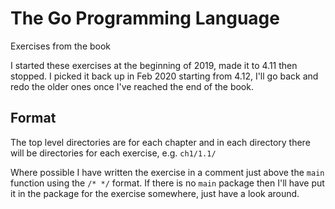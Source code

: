 # The Go Programming Language

Exercises from the book

I started these exercises at the beginning of 2019, made it to 4.11 then
stopped. I picked it back up in Feb 2020 starting from 4.12, I'll go back and
redo the older ones once I've reached the end of the book.

## Format

The top level directories are for each chapter and in each directory there will
be directories for each exercise, e.g. `ch1/1.1/`

Where possible I have written the exercise in a comment just above the `main`
function using the `/* */` format. If there is no `main` package then I'll have
put it in the package for the exercise somewhere, just have a look around.

